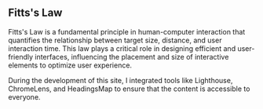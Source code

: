## Fitts's Law

Fitts's Law is a fundamental principle in human-computer interaction that quantifies the relationship between target size, distance, and user interaction time. This law plays a critical role in designing efficient and user-friendly interfaces, influencing the placement and size of interactive elements to optimize user experience.

During the development of this site, I integrated tools like Lighthouse, ChromeLens, and HeadingsMap to ensure that the content is accessible to everyone.